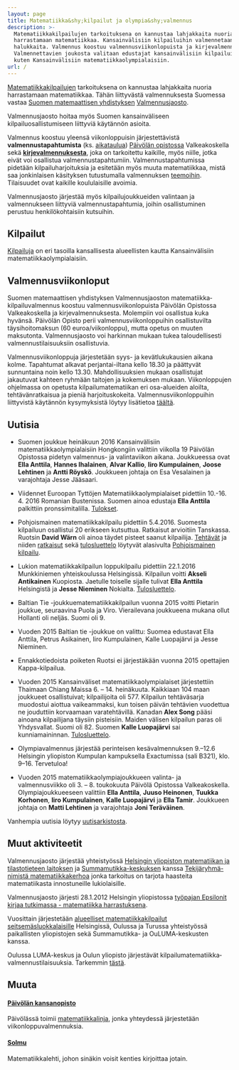 ```yaml
---
layout: page
title: Matematiikka&shy;kilpailut ja olympia&shy;valmennus
description: >-
  Matematiikkakilpailujen tarkoituksena on kannustaa lahjakkaita nuoria
  harrastamaan matematiikkaa. Kansainvälisiin kilpailuihin valmennetaan
  halukkaita. Valmennus koostuu valmennusviikonlopuista ja kirjevalmennuksesta.
  Valmennettavien joukosta valitaan edustajat kansainvälisiin kilpailuihin,
  kuten Kansainvälisiin matematiikkaolympialaisiin.
url: /
---
```

[Matematiikka&shy;kilpailujen](kilpailut) tarkoituksena on
kannustaa lahjakkaita nuoria harrastamaan matematiikkaa.  Tähän
liittyvästä valmennuksesta Suomessa vastaa
[Suomen matemaattisen yhdistyksen](http://www.matemaattinenyhdistys.fi/)
[Valmennusjaosto](valmentajat).

Valmennusjaosto hoitaa myös Suomen kansainväliseen
kilpailuosallistumiseen liittyviä käytännön asioita.

Valmennus koostuu yleensä viikonloppuisin järjestettävistä
**valmennustapahtumista** (ks. [aika&shy;taulua](aikataulu))
[Päiv&ouml;län opistossa](#muuta) Valkeakoskella sekä
[**kirjevalmennuksesta**](valmennus), joka on tarkoitettu
kaikille, myös niille, jotka eivät voi osallistua
valmennustapahtumiin.  Valmennustapahtumissa pidetään
kilpailuharjoituksia ja esitetään myös muuta matematiikkaa, mistä saa
jonkinlaisen käsityksen tutustumalla valmennuksen
[teemoihin](aiheet).  Tilaisuudet ovat kaikille koululaisille
avoimia.


Valmennusjaosto järjestää myös kilpailujoukkueiden valintaan ja
valmennukseen liittyviä valmennus&shy;tapahtumia, joihin osallistuminen
perustuu henkilökohtaisiin kutsuihin.

## <a name="kilpailut"></a>Kilpailut

[Kilpailuja](/kilpailut/) on eri tasoilla kansallisesta alueellisten kautta
Kansainvälisiin matematiikka&shy;olympialaisiin.

## <a name="kilpailuvalmennus"></a>Valmennusviikonloput

Suomen matemaattisen yhdistyksen Valmennusjaoston
matematiikka&shy;kilpailuvalmennus koostuu valmennus&shy;viikonlopuista Päivölän
Opistossa Valkeakoskella ja kirjevalmennuksesta. Molempiin voi
osallistua kuka hyvänsä. Päivölän Opisto perii
valmennus&shy;viikonloppuihin osallistuvilta täysihoito&shy;maksun (60
euroa/viikonloppu), mutta opetus on muuten maksutonta. Valmennusjaosto
voi harkinnan mukaan tukea taloudellisesti valmennus&shy;tilaisuuksiin
osallistuvia.

Valmennusviikonloppuja järjestetään syys- ja kevät&shy;lukukausien aikana
kolme. Tapahtumat alkavat perjantai-iltana kello 18.30 ja päättyvät
sunnuntaina noin kello 13.30. Mahdollisuuksien mukaan osallistujat
jakautuvat kahteen ryhmään taitojen ja kokemuksen
mukaan. Viikonloppujen ohjelmassa on opetusta kilpailu&shy;matematiikan eri
osa-alueiden aloilta, tehtävänratkaisua ja pieniä
harjoituskokeita. Valmennus&shy;viikonloppuihin liittyvistä käytännön
kysymyksistä löytyy lisätietoa [täältä](kaytanto).

## <a name="uutisia"></a>Uutisia

* Suomen joukkue heinäkuun 2016 Kansainvälisiin matematiikkaolympialaisiin Hongkongiin valittiin viikolla 19 Päivölän Opistossa pidetyn valmennus- ja valintaviikon aikana. Joukkueessa ovat **Ella Anttila**, **Hannes Ihalainen**, **Alvar Kallio**, **Iiro Kumpulainen**, **Joose Lehtinen** ja **Antti Röyskö**. Joukkueen johtaja on Esa Vesalainen ja varajohtaja Jesse Jääsaari.

* Viidennet Euroopan Tyttöjen Matematiikkaolympialaiset pidettiin 10.-16. 4. 2016 Romanian Bustenissa. Suomen ainoa edustaja **Ella Anttila** palkittiin pronssimitalilla. [Tulokset](https://www.egmo.org/egmos/egmo5/scoreboard/).

* Pohjoismainen matematiikkakilpailu pidettiin 5.4.2016. Suomesta kilpailuun osallistui 20 erikseen kutsuttua. Ratkaisut arvioitiin Tanskassa. Ruotsin **David Wärn** oli ainoa täydet pisteet saanut kilpailija.  [Tehtävät](PM/2016/NMC2016suom.pdf) ja niiden [ratkaisut](PM/2016/NMC2016ratk.pdf) sekä [tulosluettelo](PM/2016/NMC2016_tulokset.pdf) löytyvät alasivulta [Pohjoismainen kilpailu](PM/).

* Lukion matematiikkakilpailun loppukilpailu pidettiin 22.1.2016 Munkkiniemen yhteiskoulussa Helsingissä. Kilpailun voitti **Akseli Antikainen** Kuopiosta. Jaetulle toiselle sijalle tulivat **Ella Anttila** Helsingistä ja **Jesse Nieminen** Nokialta. [Tulosluettelo](MAOL/2016/tulokset_2016.pdf).

* Baltian Tie -joukkuematematiikkakilpailun vuonna 2015 voitti Pietarin joukkue, seuraavina Puola ja Viro. Vierailevana joukkueena mukana ollut Hollanti oli neljäs. Suomi oli 9.

* Vuoden 2015 Baltian tie -joukkue on valittu: Suomea edustavat Ella Anttila, Petrus Asikainen, Iiro Kumpulainen, Kalle Luopaj&auml;rvi ja Jesse Nieminen.

* Ennakkotiedoista poiketen Ruotsi ei järjestäkään vuonna 2015 opettajien Kappa-kilpailua.

* Vuoden 2015 Kansainväliset matematiikkaolympialaiset järjestettiin Thaimaan Chiang Maissa 6. &ndash; 14. heinäkuuta. Kaikkiaan 104 maan joukkueet osallistuivat; kilpailijoita oli 577. Kilpailun tehtäväsarja muodostui aiottua vaikeammaksi, kun toisen päivän tehtävien vuodettua ne jouduttiin korvaamaan varatehtävillä. Kanadan **Alex Song** pääsi ainoana kilpailijana täysiin pisteisiin. Maiden välisen kilpailun paras oli Yhdysvallat. Suomi oli 82. Suomen **Kalle Luopajärvi** sai kunniamaininnan. 
[Tulosluettelo](http://www.imo-official.org/year_individual_r.aspx?year=2015&column=total&order=desc).

* Olympiavalmennus järjestää perinteisen kesävalmennuksen 9.&ndash;12.6 Helsingin yliopiston Kumpulan kampuksella Exactumissa (sali B321), klo. 9&ndash;16. Tervetuloa!

* Vuoden 2015 matematiikkaolympiajoukkueen valinta- ja valmennusviikko oli 3. &ndash; 8. toukokuuta P&auml;iv&ouml;l&auml; Opistossa Valkeakoskella. Olympiajoukkueeseen valittiin **Ella Anttila**, **Juuso Heinonen**, **Tuukka Korhonen**, **Iiro Kumpulainen**, **Kalle Luopaj&auml;rvi** ja **Ella Tamir**. Joukkueen johtaja on **Matti Lehtinen** ja varajohtaja **Joni Ter&auml;v&auml;inen**.

Vanhempia uutisia löytyy [uutisarkistosta](vanhaset.html).

[bt-tulokset]: http://mif.vu.lt/balticway2014/wp-content/uploads/2014/07/bw2014rez.pdf
[Kappa]: http://www.math.su.se/samverkan/kommun-skola/tävlingar/kappa
[imo-tulokset]: http://www.imo-official.org/year_info.aspx?year=2014
[egmo-tulokset]: https://www.egmo.org/egmos/egmo3/scoreboard/
[EGMO-tulokset-minsk]: https://www.egmo.org/egmos/egmo4/scoreboard/

## <a name="muut-aktiviteetit"></a>Muut aktiviteetit

Valmennusjaosto järjestää yhteistyössä
[Helsingin yliopiston matematiikan ja tilastotieteen laitoksen][mathstat]
ja [Summamutikka-keskuksen][summamutikka] kanssa
[Tekijäryhmä-nimistä matematiikkakerhoa][tekijaryhma] jonka tarkoitus
on tarjota haasteita matematiikasta innostuneille lukiolaisille.

Valmennusjaosto järjesti 28.1.2012 Helsingin yliopistossa
[työpajan Epsilonit kirjaa tutkimassa - matematiikka harrastuksena][epsilonit].

Vuosittain järjestetään
[alueelliset matematiikka&shy;kilpailut seitsemäsluokkalaisille][seiskat]
Helsingissä, Oulussa ja Turussa yhteistyössä paikallisten yliopistojen
sekä Summamutikka- ja OuLUMA-keskusten kanssa.

Oulussa LUMA-keskus ja Oulun yliopisto järjestävät
kilpailu&shy;matematiikka&shy;valmennus&shy;tilaisuuksia. Tarkemmin [tästä][oulu].

[mathstat]: http://www.mathstat.helsinki.fi
[summamutikka]: https://wiki.helsinki.fi/display/Summamutikka/Etusivu
[tekijaryhma]: https://wiki.helsinki.fi/pages/viewpage.action?pageId=74230034
[epsilonit]: /kokoukset/epsilon
[seiskat]: /seiskat
[oulu]: http://ouluma.fi/2012/08/matematiikkavalmennus/


## <a name="muuta"></a>Muuta

#### [Päivölän kansanopisto](http://www.paivola.fi/)

Päivölässä toimii [matematiikkalinja](http://www.paivola.fi/?menu=2&amp;sivu=matematiikka),
jonka yhteydessä järjestetään viikonloppu&shy;valmennuksia.
   
#### [Solmu](http://matematiikkalehtisolmu.fi/)

Matematiikkalehti, johon sinäkin voisit kenties kirjoittaa jotain.


